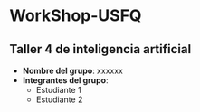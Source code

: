 # WorkShop-USFQ
## Taller 4 de inteligencia artificial

- **Nombre del grupo**: xxxxxx
- **Integrantes del grupo**:
  * Estudiante 1
  * Estudiante 2

